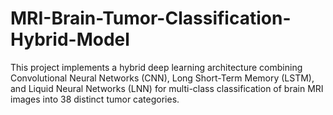 # MRI-Brain-Tumor-Classification-Hybrid-Model
This project implements a hybrid deep learning architecture combining Convolutional Neural Networks (CNN), Long Short-Term Memory (LSTM), and Liquid Neural Networks (LNN) for multi-class classification of brain MRI images into 38 distinct tumor categories. 
